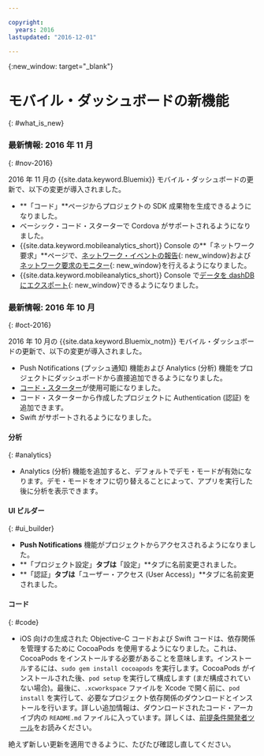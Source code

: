 ```yaml
---

copyright:
  years: 2016
lastupdated: "2016-12-01"

---
```

{:new_window: target="_blank"}

# モバイル・ダッシュボードの新機能
{: #what_is_new}


### 最新情報: 2016 年 11 月
{: #nov-2016}

2016 年 11 月の {{site.data.keyword.Bluemix}} モバイル・ダッシュボードの更新で、以下の変更が導入されました。

   * **「コード」**ページからプロジェクトの SDK 成果物を生成できるようになりました。
   * ベーシック・コード・スターターで Cordova がサポートされるようになりました。
   * {{site.data.keyword.mobileanalytics_short}} Console の**「ネットワーク要求」**ページで、[ネットワーク・イベントの報告](/docs/services/mobileanalytics/sdk.html#network-requests){: new_window}および[ネットワーク要求のモニター](/docs/services/mobileanalytics/app-monitoring.html#monitor-network-requests){: new_window}を行えるようになりました。
   * {{site.data.keyword.mobileanalytics_short}} Console で[データを dashDB にエクスポート](/docs/services/mobileanalytics/app-monitoring.html#dashdb){: new_window}できるようになりました。


### 最新情報: 2016 年 10 月
{: #oct-2016}

2016 年 10 月の {{site.data.keyword.Bluemix_notm}} モバイル・ダッシュボードの更新で、以下の変更が導入されました。

   * Push Notifications (プッシュ通知) 機能および Analytics (分析) 機能をプロジェクトにダッシュボードから直接追加できるようになりました。
   * [コード・スターター](starters.html#Code_Starter)が使用可能になりました。
   * コード・スターターから作成したプロジェクトに Authentication (認証) を追加できます。
   * Swift がサポートされるようになりました。


#### 分析
{: #analytics}

   * Analytics (分析) 機能を追加すると、デフォルトでデモ・モードが有効になります。デモ・モードをオフに切り替えることによって、アプリを実行した後に分析を表示できます。


#### UI ビルダー
{: #ui_builder}

   * **Push Notifications** 機能がプロジェクトからアクセスされるようになりました。
   * **「プロジェクト設定」**タブは**「設定」**タブに名前変更されました。
   * **「認証」**タブは**「ユーザー・アクセス (User Access)」**タブに名前変更されました。


#### コード
{: #code}

   * iOS 向けの生成された Objective-C コードおよび Swift コードは、依存関係を管理するために CocoaPods を使用するようになりました。これは、CocoaPods をインストールする必要があることを意味します。インストールするには、`sudo gem install cocoapods` を実行します。CocoaPods がインストールされた後、`pod setup` を実行して構成します (まだ構成されていない場合)。最後に、`.xcworkspace` ファイルを Xcode で開く前に、`pod install` を実行して、必要なプロジェクト依存関係のダウンロードとインストールを行います。詳しい追加情報は、ダウンロードされたコード・アーカイブ内の `README.md` ファイルに入っています。詳しくは、[前提条件開発者ツール](get_code.html#prereq-dev-tools)をお読みください。

絶えず新しい更新を適用できるように、たびたび確認し直してください。
